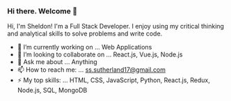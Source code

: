 ### Hi there. Welcome 👋
Hi, I'm Sheldon! I'm a Full Stack Developer. I enjoy using my critical thinking and analytical skills to solve problems and write code.


- 🔭 I’m currently working on ... Web Applications
- 👯 I’m looking to collaborate on ... React.js, Vue.js, Node.js
- 💬 Ask me about ... Anything 
- 📫 How to reach me: ... ss.sutherland17@gmail.com
- ⚡ My top skills: ... HTML, CSS, JavaScript, Python, React.js, Redux, Node.js, SQL, MongoDB

